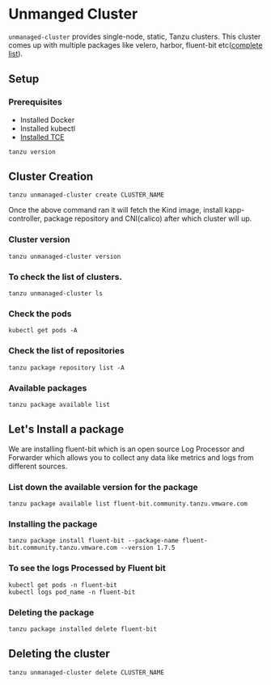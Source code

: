 # Unmanged Cluster
`unmanaged-cluster` provides single-node, static, Tanzu clusters. This cluster comes up with multiple packages like velero, harbor, fluent-bit etc([complete list](https://github.com/vmware-tanzu/community-edition/tree/main/addons/packages)).

## Setup
### Prerequisites 
- Installed Docker 
- Installed kubectl
- [Installed TCE](https://tanzucommunityedition.io/docs/v0.11/cli-installation/)

```
tanzu version
```
## Cluster Creation
```
tanzu unmanaged-cluster create CLUSTER_NAME
```
Once the above command ran it will fetch the Kind image, install kapp-controller, package repository and CNI(calico) after which cluster will up.

### Cluster version
```
tanzu unmanaged-cluster version
```
### To check the list of clusters.
```
tanzu unmanaged-cluster ls
```
### Check the pods
```
kubectl get pods -A
```
### Check the list of repositories
```
tanzu package repository list -A
```
### Available packages
```
tanzu package available list
```

## Let's Install a package 
We are installing fluent-bit which is an open source Log Processor and Forwarder which allows you to collect any data like metrics and logs from different sources.
### List down the available version for the package
```
tanzu package available list fluent-bit.community.tanzu.vmware.com
```
### Installing the package
```
tanzu package install fluent-bit --package-name fluent-bit.community.tanzu.vmware.com --version 1.7.5
```
### To see the logs Processed by Fluent bit
```
kubectl get pods -n fluent-bit 
kubectl logs pod_name -n fluent-bit
```
### Deleting the package
```
tanzu package installed delete fluent-bit
```

## Deleting the cluster
```
tanzu unmanaged-cluster delete CLUSTER_NAME
```
